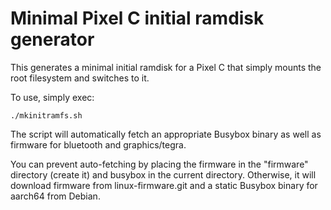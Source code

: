 # Minimal Pixel C initial ramdisk generator

This generates a minimal initial ramdisk for a Pixel C that simply mounts
the root filesystem and switches to it.

To use, simply exec:

```
./mkinitramfs.sh
```

The script will automatically fetch an appropriate Busybox binary as well
as firmware for bluetooth and graphics/tegra.

You can prevent auto-fetching by placing the firmware in the "firmware"
directory (create it) and busybox in the current directory. Otherwise, it
will download firmware from linux-firmware.git and a static Busybox binary
for aarch64 from Debian.